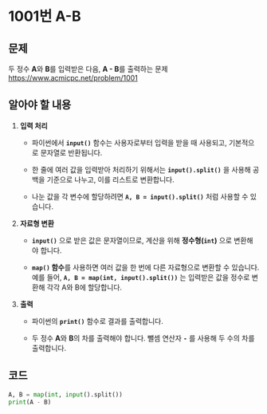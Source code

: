 # 1001번 A-B
## 문제
두 정수 **A**와 **B**를 입력받은 다음, **A - B**를 출력하는 문제  
https://www.acmicpc.net/problem/1001

## 알아야 할 내용
1. **입력 처리**
   - 파이썬에서 **`input()`** 함수는 사용자로부터 입력을 받을 때 사용되고, 기본적으로 문자열로 반환됩니다.
   
   - 한 줄에 여러 값을 입력받아 처리하기 위해서는 **`input().split()`** 을 사용해 공백을 기준으로 나누고, 이를 리스트로 변환합니다.

   - 나눈 값을 각 변수에 할당하려면 **`A, B = input().split()`** 처럼 사용할 수 있습니다.

2. **자료형 변환**
   - **`input()`** 으로 받은 값은 문자열이므로, 계산을 위해 **정수형(`int`)** 으로 변환해야 합니다.

   - **`map()` 함수**를 사용하면 여러 값을 한 번에 다른 자료형으로 변환할 수 있습니다. 예를 들어, **`A, B = map(int, input().split())`** 는 입력받은 값을 정수로 변환해 각각 A와 B에 할당합니다.

3. **출력**
   - 파이썬의 **`print()`** 함수로 결과를 출력합니다.

   - 두 정수 **A**와 **B**의 차를 출력해야 합니다. 뺄셈 연산자 **`-`** 를 사용해 두 수의 차를 출력합니다.

## 코드
```python
A, B = map(int, input().split())
print(A - B)
```